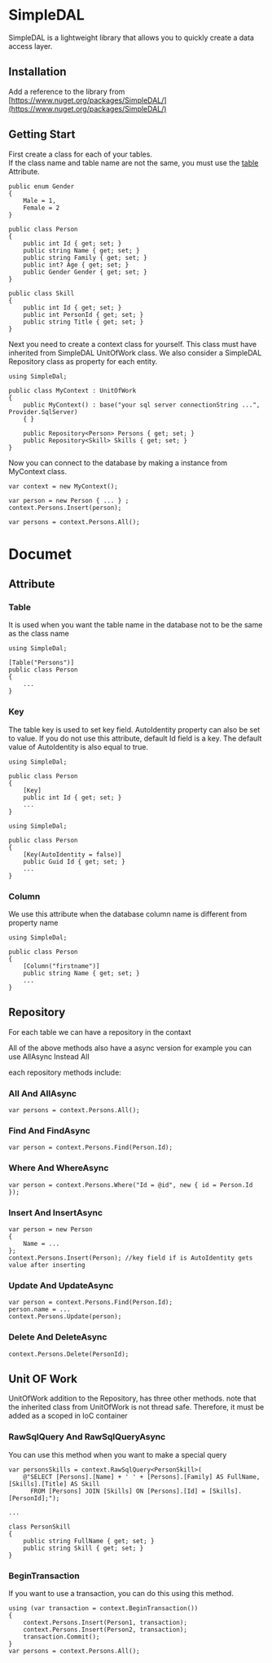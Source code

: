 # SimpleDAL
SimpleDAL is a lightweight library that allows you to quickly create a data access layer.

## Installation
Add a reference to the library from [https://www.nuget.org/packages/SimpleDAL/](https://www.nuget.org/packages/SimpleDAL/)

## Getting Start
First create a class for each of your tables.  
If the class name and table name are not the same, you must use the [table](https://github.com/mhfarzin/SimpleDAL#table) Attribute.

```
public enum Gender
{
    Male = 1,
    Female = 2
}

public class Person
{
    public int Id { get; set; }
    public string Name { get; set; }
    public string Family { get; set; }
    public int? Age { get; set; }
    public Gender Gender { get; set; }
}

public class Skill
{
    public int Id { get; set; }
    public int PersonId { get; set; }
    public string Title { get; set; }
}
```

Next you need to create a context class for yourself. This class must have inherited from SimpleDAL UnitOfWork class. We also consider a SimpleDAL Repository class as property for each entity.
```
using SimpleDal;

public class MyContext : UnitOfWork
{
    public MyContext() : base("your sql server connectionString ...", Provider.SqlServer)
    { }

    public Repository<Person> Persons { get; set; }
    public Repository<Skill> Skills { get; set; }
}
```

Now you can connect to the database by making a instance from MyContext class.
```
var context = new MyContext();

var person = new Person { ... } ;
context.Persons.Insert(person);

var persons = context.Persons.All();
```

# Documet


## Attribute

### Table
It is used when you want the table name in the database not to be the same as the class name

```
using SimpleDal;

[Table("Persons")]
public class Person
{
    ...
}
```

### Key
The table key is used to set key field. AutoIdentity property can also be set to value. If you do not use this attribute, default Id field is a key. The default value of AutoIdentity is also equal to true.

```
using SimpleDal;

public class Person
{
    [Key]
    public int Id { get; set; }
    ...
}
```

```
using SimpleDal;

public class Person
{
    [Key(AutoIdentity = false)]
    public Guid Id { get; set; }
    ...
}
```

### Column
We use this attribute when the database column name is different from property name

```
using SimpleDal;

public class Person
{
    [Column("firstname")]
    public string Name { get; set; }
    ...
}
```

## Repository
For each table we can have a repository in the contaxt

All of the above methods also have a async version 
for example you can use AllAsync Instead All

each repository methods include:
### All And AllAsync
```
var persons = context.Persons.All();
```
### Find And FindAsync
```
var person = context.Persons.Find(Person.Id);
```
### Where And WhereAsync
```
var person = context.Persons.Where("Id = @id", new { id = Person.Id });
```
### Insert And InsertAsync
```
var person = new Person
{
    Name = ...
};
context.Persons.Insert(Person); //key field if is AutoIdentity gets value after inserting
```
### Update And UpdateAsync
```
var person = context.Persons.Find(Person.Id);
person.name = ...
context.Persons.Update(person);
```
### Delete And DeleteAsync
```
context.Persons.Delete(PersonId);
```

## Unit OF Work
UnitOfWork addition to the Repository, has three other methods. note that the inherited class from UnitOfWork is not thread safe. Therefore, it must be added as a scoped  in IoC container
### RawSqlQuery And RawSqlQueryAsync
You can use this method when you want to make a special query
```
var personsSkills = context.RawSqlQuery<PersonSkill>(
    @"SELECT [Persons].[Name] + ' ' + [Persons].[Family] AS FullName, [Skills].[Title] AS Skill
      FROM [Persons] JOIN [Skills] ON [Persons].[Id] = [Skills].[PersonId];");
      
...
      
class PersonSkill
{
    public string FullName { get; set; }
    public string Skill { get; set; }
}
```
### BeginTransaction
If you want to use a transaction, you can do this using this method.
```
using (var transaction = context.BeginTransaction())
{
    context.Persons.Insert(Person1, transaction);
    context.Persons.Insert(Person2, transaction);
    transaction.Commit();
}
var persons = context.Persons.All();
```
